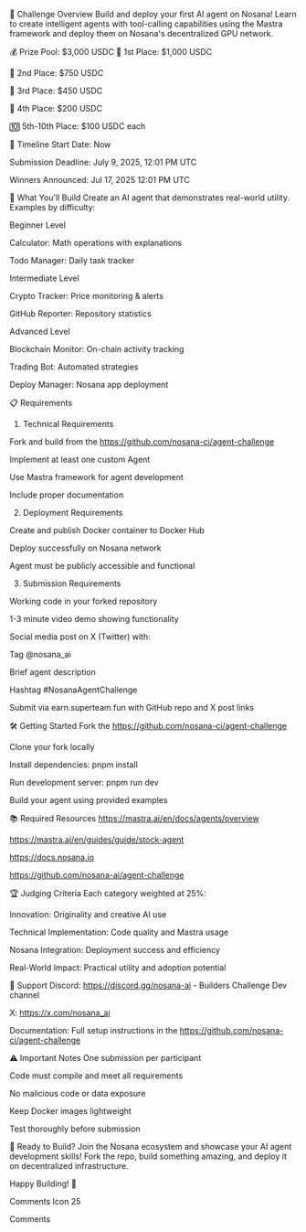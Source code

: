 🎯 Challenge Overview
Build and deploy your first AI agent on Nosana! Learn to create intelligent agents with tool-calling capabilities using the Mastra framework and deploy them on Nosana's decentralized GPU network.

💰 Prize Pool: $3,000 USDC
🥇 1st Place: $1,000 USDC

🥈 2nd Place: $750 USDC

🥉 3rd Place: $450 USDC

🏅 4th Place: $200 USDC

🔟 5th-10th Place: $100 USDC each

📅 Timeline
Start Date: Now

Submission Deadline: July 9, 2025, 12:01 PM UTC

Winners Announced: Jul 17, 2025 12:01 PM UTC

🚀 What You'll Build
Create an AI agent that demonstrates real-world utility. Examples by difficulty:


Beginner Level

Calculator: Math operations with explanations

Todo Manager: Daily task tracker

Intermediate Level

Crypto Tracker: Price monitoring & alerts

GitHub Reporter: Repository statistics

Advanced Level

Blockchain Monitor: On-chain activity tracking

Trading Bot: Automated strategies

Deploy Manager: Nosana app deployment

📋 Requirements
1. Technical Requirements

Fork and build from the https://github.com/nosana-ci/agent-challenge

Implement at least one custom Agent

Use Mastra framework for agent development

Include proper documentation

2. Deployment Requirements

Create and publish Docker container to Docker Hub

Deploy successfully on Nosana network

Agent must be publicly accessible and functional

3. Submission Requirements

Working code in your forked repository

1-3 minute video demo showing functionality

Social media post on X (Twitter) with:

Tag @nosana_ai

Brief agent description

Hashtag #NosanaAgentChallenge

Submit via earn.superteam.fun with GitHub repo and X post links

🛠️ Getting Started
Fork the https://github.com/nosana-ci/agent-challenge

Clone your fork locally

Install dependencies: pnpm install

Run development server: pnpm run dev

Build your agent using provided examples

📚 Required Resources
https://mastra.ai/en/docs/agents/overview

https://mastra.ai/en/guides/guide/stock-agent

https://docs.nosana.io

https://github.com/nosana-ai/agent-challenge

🏆 Judging Criteria
Each category weighted at 25%:

Innovation: Originality and creative AI use

Technical Implementation: Code quality and Mastra usage

Nosana Integration: Deployment success and efficiency

Real-World Impact: Practical utility and adoption potential

🤝 Support
Discord: https://discord.gg/nosana-ai - Builders Challenge Dev channel

X: https://x.com/nosana_ai

Documentation: Full setup instructions in the https://github.com/nosana-ci/agent-challenge

⚠️ Important Notes
One submission per participant

Code must compile and meet all requirements

No malicious code or data exposure

Keep Docker images lightweight

Test thoroughly before submission

🎉 Ready to Build?
Join the Nosana ecosystem and showcase your AI agent development skills! Fork the repo, build something amazing, and deploy it on decentralized infrastructure.


Happy Building! 🚀

Comments Icon
25

Comments
